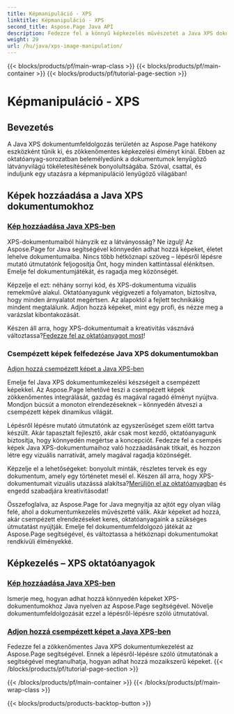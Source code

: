 ```yaml
---
title: Képmanipuláció - XPS
linktitle: Képmanipuláció - XPS
second_title: Aspose.Page Java API
description: Fedezze fel a könnyű képkezelés művészetét a Java XPS dokumentumokban az Aspose.Page segítségével. Tanuljon meg képeket zökkenőmentesen hozzáadni és mozaikozni a jobb dokumentumfeldolgozás érdekében.
weight: 29
url: /hu/java/xps-image-manipulation/
---
```


{{< blocks/products/pf/main-wrap-class >}}
{{< blocks/products/pf/main-container >}}
{{< blocks/products/pf/tutorial-page-section >}}

# Képmanipuláció - XPS


## Bevezetés

A Java XPS dokumentumfeldolgozás területén az Aspose.Page hatékony eszközként tűnik ki, és zökkenőmentes képkezelési élményt kínál. Ebben az oktatóanyag-sorozatban belemélyedünk a dokumentumok lenyűgöző látványvilágú tökéletesítésének bonyolultságába. Szóval, csattal, és induljunk egy utazásra a képmanipuláció lenyűgöző világában!

## Képek hozzáadása a Java XPS dokumentumokhoz
### [Kép hozzáadása Java XPS-ben](./add-image/)

XPS-dokumentumaiból hiányzik ez a látványosság? Ne izgulj! Az Aspose.Page for Java segítségével könnyedén adhat hozzá képeket, életet lehelve dokumentumaiba. Nincs több hétköznapi szöveg – lépésről lépésre mutató útmutatónk feljogosítja Önt, hogy minden kattintással élénkítsen. Emelje fel dokumentumjátékát, és ragadja meg közönségét.

Képzelje el ezt: néhány sornyi kód, és XPS-dokumentuma vizuális remekművé alakul. Oktatóanyagunk végigvezeti a folyamaton, biztosítva, hogy minden árnyalatot megértsen. Az alapoktól a fejlett technikákig mindent megtalálunk. Adjon hozzá képeket, mint egy profi, és nézze meg a varázslat kibontakozását.

 Készen áll arra, hogy XPS-dokumentumait a kreativitás vásznává változtassa?[Fedezze fel az oktatóanyagot most](./add-image/)!

### Csempézett képek felfedezése Java XPS dokumentumokban
[Adjon hozzá csempézett képet a Java XPS-ben](./add-tiled-image/)

Emelje fel Java XPS dokumentumkezelési készségeit a csempézett képekkel. Az Aspose.Page lehetővé teszi a csempézett képek zökkenőmentes integrálását, gazdag és magával ragadó élményt nyújtva. Mondjon búcsút a monoton elrendezéseknek – könnyedén átveszi a csempézett képek dinamikus világát.

Lépésről lépésre mutató útmutatónk az egyszerűséget szem előtt tartva készült. Akár tapasztalt fejlesztő, akár csak most kezdő, oktatóanyagunk biztosítja, hogy könnyedén megértse a koncepciót. Fedezze fel a csempés képek Java XPS-dokumentumaihoz való hozzáadásának titkait, és hozzon létre egy vizuális narratívát, amely magával ragadja közönségét.

 Képzelje el a lehetőségeket: bonyolult minták, részletes tervek és egy dokumentum, amely egy történetet mesél el. Készen áll arra, hogy XPS-dokumentumait vizuális utazássá alakítsa?[Merüljön el az oktatóanyagban](./add-tiled-image/) és engedd szabadjára kreativitásodat!

Összefoglalva, az Aspose.Page for Java megnyitja az ajtót egy olyan világ felé, ahol a dokumentumkezelés művészetté válik. Akár képeket ad hozzá, akár csempézett elrendezéseket keres, oktatóanyagaink a szükséges útmutatást nyújtják. Emelje fel dokumentumfeldolgozó játékát az Aspose.Page segítségével, és változtassa a hétköznapi dokumentumokat rendkívüli élményekké.
## Képkezelés – XPS oktatóanyagok
### [Kép hozzáadása Java XPS-ben](./add-image/)
Ismerje meg, hogyan adhat hozzá könnyedén képeket XPS-dokumentumokhoz Java nyelven az Aspose.Page segítségével. Növelje dokumentumfeldolgozását ezzel a lépésről-lépésre szóló útmutatóval.
### [Adjon hozzá csempézett képet a Java XPS-ben](./add-tiled-image/)
Fedezze fel a zökkenőmentes Java XPS dokumentumkezelést az Aspose.Page segítségével. Ennek a lépésről-lépésre szóló útmutatónak a segítségével megtanulhatja, hogyan adhat hozzá mozaikszerű képeket.
{{< /blocks/products/pf/tutorial-page-section >}}

{{< /blocks/products/pf/main-container >}}
{{< /blocks/products/pf/main-wrap-class >}}

{{< blocks/products/products-backtop-button >}}
